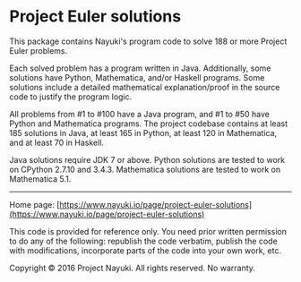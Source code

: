 Project Euler solutions
=======================

This package contains Nayuki's program code to solve 188 or more Project Euler problems.

Each solved problem has a program written in Java. Additionally, some solutions have
Python, Mathematica, and/or Haskell programs. Some solutions include a detailed
mathematical explanation/proof in the source code to justify the program logic.

All problems from #1 to #100 have a Java program, and #1 to #50 have Python and Mathematica programs.
The project codebase contains at least 185 solutions in Java, at least 165 in Python,
at least 120 in Mathematica, and at least 70 in Haskell.

Java solutions require JDK 7 or above. Python solutions are tested to work on CPython 2.7.10 and 3.4.3. Mathematica solutions are tested to work on Mathematica 5.1.

---

Home page: [https://www.nayuki.io/page/project-euler-solutions](https://www.nayuki.io/page/project-euler-solutions)

This code is provided for reference only. You need prior written permission
to do any of the following: republish the code verbatim, publish the code
with modifications, incorporate parts of the code into your own work, etc.

Copyright © 2016 Project Nayuki. All rights reserved. No warranty.
